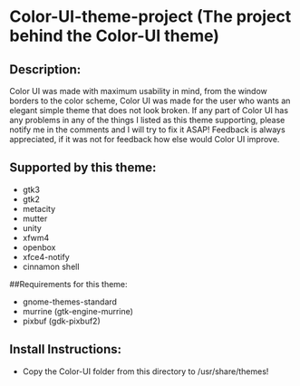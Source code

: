 # Color-UI-theme-project (The project behind the Color-UI theme)

## Description:
Color UI was made with maximum usability in mind, from the window borders to the color scheme, Color UI was made for the user who wants an elegant simple theme that does not look broken. If any part of Color UI has any problems in any of the things I listed as this theme supporting, please notify me in the comments and I will try to fix it ASAP! Feedback is always appreciated, if it was not for feedback how else would Color UI improve.

## Supported by this theme:
* gtk3
* gtk2
* metacity
* mutter
* unity
* xfwm4
* openbox
* xfce4-notify
* cinnamon shell

##Requirements for this theme:
* gnome-themes-standard
* murrine (gtk-engine-murrine)
* pixbuf (gdk-pixbuf2)

## Install Instructions:
* Copy the Color-UI folder from this directory to /usr/share/themes!
